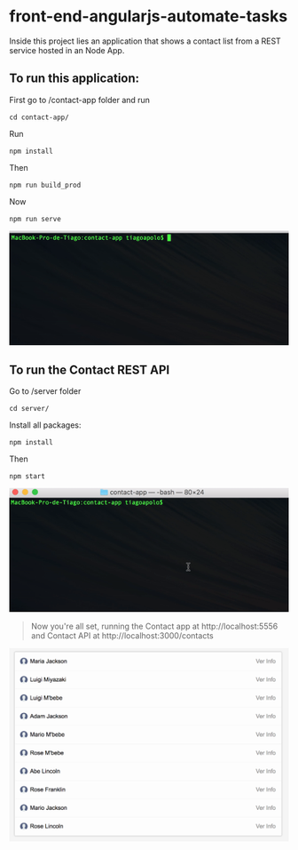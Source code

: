 # front-end-angularjs-automate-tasks


Inside this project lies an application that shows a contact list from a REST service hosted in an Node App.

##  To run this application:

First go to /contact-app folder and run
```
cd contact-app/
```
Run
```
npm install
```
Then
```
npm run build_prod
```
Now
```
npm run serve
```
![alt tag](https://raw.githubusercontent.com/tiagoapolo/front-end-angularjs-automate-tasks/master/contact.gif)

##  To run the Contact REST API

Go to /server folder
```
cd server/
```
Install all packages:
```
npm install
```
Then 
```
npm start
```
![alt tag](https://raw.githubusercontent.com/tiagoapolo/front-end-angularjs-automate-tasks/master/node.gif)

> Now you're all set, running the Contact app at http://localhost:5556 and Contact API at http://localhost:3000/contacts

![alt tag](https://raw.githubusercontent.com/tiagoapolo/front-end-angularjs-automate-tasks/master/app.png)



